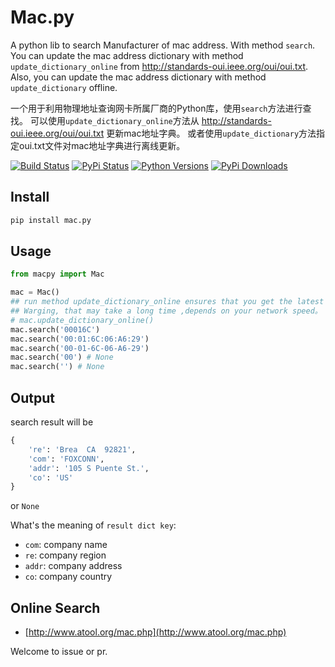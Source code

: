 # Mac.py

A python lib to search Manufacturer of mac address. With method `search`.
You can update the mac address dictionary with method `update_dictionary_online` from http://standards-oui.ieee.org/oui/oui.txt.
Also, you can update the mac address dictionary with method `update_dictionary` offline.

一个用于利用物理地址查询网卡所属厂商的Python库，使用`search`方法进行查找。
可以使用`update_dictionary_online`方法从 http://standards-oui.ieee.org/oui/oui.txt 更新mac地址字典。
或者使用`update_dictionary`方法指定oui.txt文件对mac地址字典进行离线更新。

[![Build Status](https://travis-ci.org/hustcc/mac.py.svg?branch=master)](https://travis-ci.org/hustcc/mac.py) [![PyPi Status](https://img.shields.io/pypi/v/mac.py.svg)](https://pypi.python.org/pypi/mac.py) [![Python Versions](https://img.shields.io/pypi/pyversions/mac.py.svg)](https://pypi.python.org/pypi/mac.py) [![PyPi Downloads](https://img.shields.io/pypi/dm/mac.py.svg)](https://pypi.python.org/pypi/mac.py)

## Install

```sh
pip install mac.py
```

## Usage

```py
from macpy import Mac

mac = Mac()
## run method update_dictionary_online ensures that you get the latest results
## Warging, that may take a long time ,depends on your network speed。
# mac.update_dictionary_online()
mac.search('00016C')
mac.search('00:01:6C:06:A6:29')
mac.search('00-01-6C-06-A6-29')
mac.search('00') # None
mac.search('') # None

```

## Output

search result will be

```py
{
	're': 'Brea  CA  92821', 
	'com': 'FOXCONN', 
	'addr': '105 S Puente St.', 
	'co': 'US'
}
```
or `None`

What's the meaning of `result dict key`:

 - `com`: company name
 - `re`: company region
 - `addr`: company address
 - `co`: company country


## Online Search

 - [http://www.atool.org/mac.php](http://www.atool.org/mac.php)

Welcome to issue or pr.
